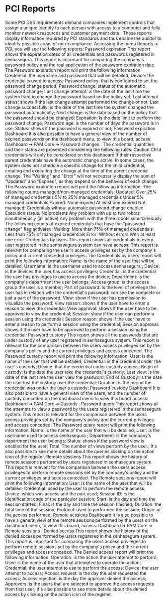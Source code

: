 # PCI Reports 

Some 
PCI DSS requirements
 demand companies implement controls that assign a unique identity to each person with access to a computer and fully monitor network resources and customer payment data. 
These reports display information required by 
PCI
 standards and thus enable the auditor to identify possible areas of non-compliance. Accessing the menu 
Reports ➔ PCI,
 you will see the following reports:
Password expiration
This report shows the expiration dates of all credentials and passwords registered
in senhasegura. This report is important for comparing the company's 
password policy
 and the real application of the password expiration date.
The 
Password expiration report
 will print the following information:
Credential:
 the username and password that will be detailed;
Device:
 the credential is used to access;
Password policy:
 that is configured to set the password change period;
Password change:
 status of the automatic password change;
Last change attempt:
 is the date of the last time the system tried to change the password based on the policy set;
Last attempt status:
 shows if the last change attempt performed the change or not;
Last change successfully:
 is the date of the last time the system changed the password automatically;
Next change:
 is the date based on the policy that the password should be changed;
Expiration:
 is the date limit to perform the password change;
Password age:
 is the number of days the password is in use;
Status:
 shows if the password is expired or not;
Password expiration Dashboard
It is also possible to have a general view of the number of expired passwords on the dashboard menu, to view this board, access: 
Dashboard ➔ PAM Core ➔ Password changes
.
The credential quantities and their status are presented considering the following rules:
Caution
Child credentials will only be considered on this dashboard if their respective parent credentials have the automatic change active.
In some cases, the system does not schedule a specific change for the child credential, creating and executing the change at the time of the parent credential change.
The "Waiting" and "Error" will not necessarily display the sum of "Updated" and "Expired", as they depend on the behavior of each change.
The 
Password expiration report
 will print the following information:
The following counts managed/non-managed credentials:
Updated:
Over 25% of managed credentials
5% to 25% managed credentials
Under 5% managed credentials
Expired:
None expired
At least one expired
Not managed:
Credentials without automatic password change enabled
Execution status:
No problems
Any problem with up to two robots simultaneously (all active)
Any problem with the three robots simultaneously
The following counts of expired credentials that have the "password change" flag activated:
Waiting:
More than 75% of managed credentials
Less than 75% of managed credentials
Error:
Without errors
With at least one error
Credentials by users
This report shows all credentials to every user registered in the senhasegura system can have access. This report is relevant for comparing the user's access privileges set by the company's 
policy
 and current conceded privileges.
The 
Credentials by users report
 will print the following information:
Name:
 is the name of the user that will be detailed;
Username:
 is the username used to access senhasegura ;
Device:
 is the devices the user has access privileges;
Credential:
 is the credential the user has privileges to use to access the device;
Department:
 is the company's department the user belongs;
Access group:
 is the access group the user is a member;
Part of password:
 is the level of privilege the user has in relation with the credential's password: can see the complete or just a part of the password;
View:
 show if the user has permission to visualize the password;
View reason:
 shows if the user have to enter a reason to view the credential;
View approval:
 shows if the user have to be approved to view the credential;
Session:
 show if the user can perform a session using the credential;
Session reason:
 shows if the user have to enter a reason to perform a session using the credential;
Session approval:
 shows if the user have to be approved to perform a session using the credential;
Password custody
This report shows all the passwords that are under custody of any user registered in senhasegura system. This report is relevant for the comparison between the users access privileges set by the company's 
policy
 and the current privileges and access conceded.
The 
Password custody report
 will print the following information:
User:
 is the name of the user that will be detailed;
Credential:
 is the credential under the user's custody;
Device:
 that the credential under custody access;
Begin of custody:
 is the date the user take the credential's custody;
Last view:
 is the date of the last time the user view the password;
End of Custody:
 is the date the user lost the custody over the credential;
Duration:
 is the period the credential was under the user's custody;
Password custody Dashboard
It is also possible to have a general view of the users, and the number of 
custody
 conceded on the dashboard menu to view this board access: 
Dashboard ➔ PAM Core ➔ Custody
.
Password query
This report shows all the attempts to view a password by the users registered in the senhasegura system. This report is relevant for the comparison between the users access privileges set by the company's 
policy
 and the current privileges and access conceded.
The 
Password query report
 will print the following information:
Name:
 is the name of the user that will be detailed;
User:
 is the username used to access senhasegura ;
Department:
 is the company's department the user belongs;
Status:
 shows if the password view is enabled for the user;
Total:
 The number of views perform by the user.;
It's also possible to see more details about the queries clicking on the action icon of the register.
Remote sessions
This report shows the history of remote sessions performed by users registered in senhasegura system. This report is relevant for the comparison between the users access privileges to perform remote sessions set by the company's 
policy
 and the current privileges and access conceded.
The 
Remote sessions report
 will print the following information:
User:
 is the name of the user that will be detailed;
Credential:
 used by the user to perform the remote access;
Device:
 which was access and the port used;
Session ID:
 is the identification code of the particular session;
Start:
 is the day and time the session started;
Final:
 is the day and time the session finished;
Duration:
 the total time of the session;
Protocol:
 used to performed the session;
Origin:
 of the access performed;
Remote sessions Dashboard
It is also possible to have a general view of the 
remote sessions
 performed by the users on the dashboard menu, to view this board, access: 
Dashboard ➔ PAM Core ➔ Remote sessions
.
Denied access
This report shows the history of the denied access performed by users registered in the senhasegura system.
This report is important for comparing the users access privileges to perform remote sessions set by the company's 
policy
 and the current privileges and access conceded.
The 
Denied access report
 will print the following information:
Operation:
 is the action the user attempt to perform;
User:
 is the name of the user that attempted to operate the action;
Credential:
 the user attempt to use to perform the access;
Device:
 the user attempt to access;
Access request:
 is the day the user requested the access;
Access rejection:
 is the day the approver denied the access;
Approvers:
 is the users that are selected to approve the access requests from that user;
It's also possible to see more details about the denied access by clicking on the action icon of the register.